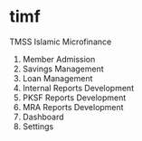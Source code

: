 # timf
TMSS Islamic Microfinance


1. Member Admission
2. Savings Management
3. Loan Management
4. Internal Reports Development
5. PKSF Reports Development
6. MRA Reports Development
7. Dashboard
8. Settings